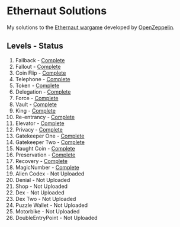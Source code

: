 # Ethernaut Solutions
My solutions to the [Ethernaut wargame](https://ethernaut.openzeppelin.com/) developed by [OpenZeppelin](https://openzeppelin.com/).

## Levels - Status
1. Fallback - [Complete](https://github.com/mattfaltyn/Ethernaut-Solutions/blob/main/solutions/levels%201-9/level-1.md)
2. Fallout - [Complete](https://github.com/mattfaltyn/Ethernaut-Solutions/blob/main/solutions/levels%201-9/level-2.md)
3. Coin Flip - [Complete](https://github.com/mattfaltyn/Ethernaut-Solutions/blob/main/solutions/levels%201-9/level-3.md)
4. Telephone - [Complete](https://github.com/mattfaltyn/Ethernaut-Solutions/blob/main/solutions/levels%201-9/level-4.md)
5. Token - [Complete](https://github.com/mattfaltyn/Ethernaut-Solutions/blob/main/solutions/levels%201-9/level-5.md) 
6. Delegation - [Complete](https://github.com/mattfaltyn/Ethernaut-Solutions/blob/main/solutions/levels%201-9/level-6.md) 
7. Force - [Complete](https://github.com/mattfaltyn/Ethernaut-Solutions/blob/main/solutions/levels%201-9/level-7.md)
8. Vault - [Complete](https://github.com/mattfaltyn/Ethernaut-Solutions/blob/main/solutions/levels%201-9/level-8.md)
9. King  - [Complete](https://github.com/mattfaltyn/Ethernaut-Solutions/blob/main/solutions/levels%201-9/level-9.md)
10. Re-entrancy  - [Complete](https://github.com/mattfaltyn/Ethernaut-Solutions/blob/main/solutions/levels%2010-19/level-10.md)
11. Elevator - [Complete](https://github.com/mattfaltyn/Ethernaut-Solutions/blob/main/solutions/levels%2010-19/level-11.md)
12. Privacy - [Complete](https://github.com/mattfaltyn/Ethernaut-Solutions/blob/main/solutions/levels%2010-19/level-12.md)
13. Gatekeeper One - [Complete](https://github.com/mattfaltyn/Ethernaut-Solutions/blob/main/solutions/levels%2010-19/level-13.md)
14. Gatekeeper Two - [Complete](https://github.com/mattfaltyn/Ethernaut-Solutions/blob/main/solutions/levels%2010-19/level-14.md)
15. Naught Coin - [Complete](https://github.com/mattfaltyn/Ethernaut-Solutions/blob/main/solutions/levels%2010-19/level-15.md)
16. Preservation - [Complete](https://github.com/mattfaltyn/Ethernaut-Solutions/blob/main/solutions/levels%2010-19/level-16.md)
17. Recovery - [Complete](https://github.com/mattfaltyn/Ethernaut-Solutions/blob/main/solutions/levels%2010-19/level-17.md)
18. MagicNumber - [Complete](https://github.com/mattfaltyn/Ethernaut-Solutions/blob/main/solutions/levels%2010-19/level-18.md)
19. Alien Codex - Not Uploaded
20. Denial - Not Uploaded
21. Shop - Not Uploaded
22. Dex - Not Uploaded
23. Dex Two - Not Uploaded
24. Puzzle Wallet - Not Uploaded
25. Motorbike - Not Uploaded
26. DoubleEntryPoint - Not Uploaded
